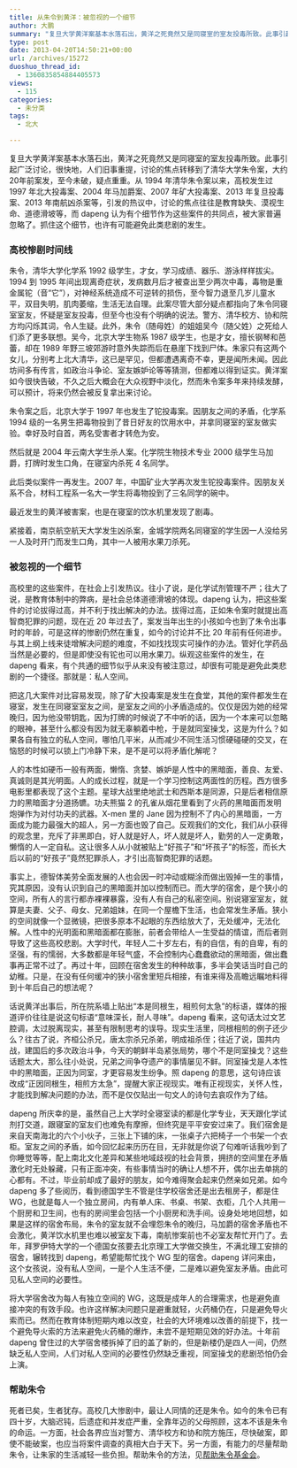 ```yaml
---
title: 从朱令到黄洋：被忽视的一个细节
author: 大鹏
summary: "复旦大学黄洋案基本水落石出，黄洋之死竟然又是同寝室的室友投毒所致。此事引起广泛讨论，很快地，人们旧事重提，讨论的焦点转移到了清华大学朱令案，大约20年前案发，至今未破，疑点重重。从 1994 年清华朱令案以来，高校发生过 1997 年北大投毒案、2004 年马加爵案、2007 年矿大投毒案、2013 年复旦投毒案、2013 年南航凶杀案等，引发的热议中，讨论的焦点往往是教育缺失、漠视生命、道德滑坡等，而 dapeng 认为有个细节作为这些案件的共同点，被大家普遍忽略了。抓住这个细节，也许有可能避免此类悲剧的发生。"
type: post
date: 2013-04-20T14:50:21+00:00
url: /archives/15272
duoshuo_thread_id:
  - 1360835854884405573
views:
  - 115
categories:
  - 未分类
tags:
  - 北大

---
```

复旦大学黄洋案基本水落石出，黄洋之死竟然又是同寝室的室友投毒所致。此事引起广泛讨论，很快地，人们旧事重提，讨论的焦点转移到了清华大学朱令案，大约20年前案发，至今未破，疑点重重。从 1994 年清华朱令案以来，高校发生过 1997 年北大投毒案、2004 年马加爵案、2007 年矿大投毒案、2013 年复旦投毒案、2013 年南航凶杀案等，引发的热议中，讨论的焦点往往是教育缺失、漠视生命、道德滑坡等，而 dapeng 认为有个细节作为这些案件的共同点，被大家普遍忽略了。抓住这个细节，也许有可能避免此类悲剧的发生。

### 高校惨剧时间线

朱令，清华大学化学系 1992 级学生，才女，学习成绩、器乐、游泳样样拔尖。1994 到 1995 年间出现离奇症状，发病数月后才被查出至少两次中毒，毒物是重金属铊（音“它”），对神经系统造成不可逆转的损伤，至今智力退至几岁儿童水平，双目失明，肌肉萎缩，生活无法自理。此案尽管大部分疑点都指向了朱令同寝室室友，怀疑是室友投毒，但至今也没有个明确的说法。警方、清华校方、协和院方均闪烁其词，令人生疑。此外，朱令（随母姓）的姐姐吴今（随父姓）之死给人们添了更多联想。吴今，北京大学生物系 1987 级学生，也是才女，擅长钢琴和芭蕾，却在 1989 年野三坡郊游时意外失踪而后在悬崖下找到尸体。朱家只有这两个女儿，分别考上北大清华，这已是罕见，但都遭遇离奇不幸，更是闻所未闻。因此坊间多有传言，如政治斗争论、室友嫉妒论等等猜测，但都难以得到证实。黄洋案如今很快告破，不久之后大概会在大众视野中淡化，然而朱令案多年来持续发酵，可以预计，将来仍然会被反复拿出来讨论。

朱令案之后，北京大学于 1997 年也发生了铊投毒案。因朋友之间的矛盾，化学系 1994 级的一名男生把毒物投到了昔日好友的饮用水中，并拿同寝室的室友做实验。幸好及时自首，两名受害者才转危为安。

然后就是 2004 年云南大学生杀人案。化学院生物技术专业 2000 级学生马加爵，打牌时发生口角，在寝室内杀死 4 名同学。

此后类似案件一再发生。2007 年，中国矿业大学再次发生铊投毒案件。因朋友关系不合，材料工程系一名大一学生将毒物投到了三名同学的碗中。

最近发生的黄洋被害案，也是在寝室的饮水机里发现了剧毒。

紧接着，南京航空航天大学发生凶杀案，金城学院两名同寝室的学生因一人没给另一人及时开门而发生口角，其中一人被用水果刀杀死。

### 被忽视的一个细节

高校里的这些案件，在社会上引发热议。往小了说，是化学试剂管理不严；往大了说，是教育体制中的弊病，是社会总体道德滑坡的体现。dapeng 认为，把这些案件的讨论拔得过高，并不利于找出解决的办法。拔得过高，正如朱令案时就提出高智商犯罪的问题，现在近 20 年过去了，案发当年出生的小孩如今也到了朱令出事时的年龄，可是这样的惨剧仍然在重复，如今的讨论并不比 20 年前有任何进步。与其上纲上线来徒增解决问题的难度，不如找找现实可操作的办法。管好化学药品当然是必要的，但是即使没有铊也可以用水果刀。纵观这些案件的发生，在 dapeng 看来，有个共通的细节似乎从来没有被注意过，却很有可能是避免此类悲剧的一个捷径。那就是：私人空间。

把这几大案件对比容易发现，除了矿大投毒案是发生在食堂，其他的案件都发生在寝室，发生在同寝室室友之间，是室友之间的小矛盾造成的。仅仅是因为她的经常晚归，因为他没带钥匙，因为打牌的时候说了不中听的话，因为一个本来可以忽略的眼神，甚至什么都没有因为就无辜躺着中枪，于是就同室操戈，这是为什么？如果各自有独立的私人空间，哪怕几平米，从而减少不同生活习惯硬碰硬的交叉，在恼怒的时候可以锁上门冷静下来，是不是可以将矛盾化解呢？

人的本性如硬币一般有两面，懒惰、贪婪、嫉妒是人性中的黑暗面，善良、友爱、真诚则是其光明面。人的成长过程，就是一个学习控制这两面性的历程。西方很多电影里都表现了这个主题。星球大战里绝地武士和西斯本是同源，只是后者相信原力的黑暗面才分道扬镳。功夫熊猫 2 的孔雀从烟花里看到了火药的黑暗面而发明炮弹作为对付功夫的武器。X-men 里的 Jane 因为控制不了内心的黑暗面，一方面成为能力最强大的超人，另一方面也毁了自己。反观我们的文化，我们从小获得的观念里，充斥了非黑即白，好人就是好人，坏人就是坏人，勤劳的人一定勇敢，懒惰的人一定自私。这让很多人从小就被贴上“好孩子”和“坏孩子”的标签，而长大后以前的“好孩子”竟然犯罪杀人，才引出高智商犯罪的话题。

事实上，德智体美劳全面发展的人也会因一时冲动或糊涂而做出毁掉一生的事情，究其原因，没有认识到自己的黑暗面并加以控制而已。而大学的宿舍，是个狭小的空间，所有人的言行都赤裸裸暴露，没有人有自己的私密空间。别说寝室室友，就算是夫妻、父子、母女、兄弟姐妹，在同一个屋檐下生活，也会常发生矛盾。狭小的空间就像一个显微镜，把很多原本不起眼的东西给放大了，无处缓冲，无法化解。人性中的光明面和黑暗面都在膨胀，前者会带给人一生受益的情谊，而后者则导致了这些高校悲剧。大学时代，年轻人二十岁左右，有的自信，有的自卑，有的坚强，有的懦弱，大多数都是年轻气盛，不会控制内心蠢蠢欲动的黑暗面，做出蠢事再正常不过了。再过十年，回顾在宿舍发生的种种故事，多半会笑话当时自己的幼稚。只是，在没有任何缓冲的狭小宿舍里短兵相接，有谁来得及高瞻远瞩地料得到十年后自己的想法呢？

话说黄洋出事后，所在院系墙上贴出“本是同根生，相煎何太急”的标语，媒体的报道评价往往是说这句标语“意味深长，耐人寻味”。dapeng 看来，这句话太过文艺腔调，太过脱离现实，甚至有限制思考的误导。现实生活里，同根相煎的例子还少么？往古了说，齐桓公杀兄，唐太宗杀兄杀弟，明成祖杀侄；往近了说，国共内战，建国后的多次政治斗争，今天的朝鲜半岛紧张局势，哪个不是同室操戈？这些话题太大，那么往小处说，兄弟之间争夺遗产的事情屡见不鲜。同室操戈是人本性中的黑暗面，正因为同室，才更容易发生纷争。照 dapeng 的意思，这句诗应该改成“正因同根生，相煎方太急”，提醒大家正视现实。唯有正视现实，关怀人性，才能找到解决问题的办法，而不是仅仅贴出一句文人的诗句去哀叹作为了结。

dapeng 所庆幸的是，虽然自己上大学时全寝室读的都是化学专业，天天跟化学试剂打交道，跟寝室的室友们也难免有摩擦，但终究是平平安安过来了。我们宿舍是来自天南海北的六个小伙子，三张上下铺的床，一张桌子六把椅子一个书架一个衣柜。室友之间的矛盾，如今回忆起来历历在目，无非就是你说了句难听话我吵到了你睡觉等等，配上南北文化差异和某些地域歧视的社会背景，拥挤的空间里在矛盾激化时无处躲藏，只有正面冲突，有些事情当时的确让人想不开，偶尔出去单挑的心都有。不过，毕业前却成了最好的朋友，如今难得聚会起来仍然亲如兄弟。如今 dapeng 多了些阅历，看到德国学生不管是住学校宿舍还是出去租房子，都是住 WG，也就是每人一个独立房间，内有单人床、书桌、书架、衣柜，几个人共用一个厨房和卫生间，也有的房间里会包括一个小厨房和洗手间。设身处地地回想，如果是这样的宿舍布局，朱令的室友就不会埋怨朱令的晚归，马加爵的宿舍矛盾也不会激化，黄洋饮水机里也难以被室友下毒，南航惨案前也不必室友帮忙开门了。去年，拜罗伊特大学的一个德国女孩要去北京理工大学做交换生，不满北理工安排的宿舍，辗转找到 dapeng，希望能帮忙找个 WG 型的宿舍。dapeng 详问来由，这个女孩说，没有私人空间，一是个人生活不便，二是难以避免室友矛盾。由此可见私人空间的必要性。

将大学宿舍改为每人有独立空间的 WG，这既是成年人的合理需求，也是避免直接冲突的有效手段。也许这样解决问题只是避重就轻，火药桶仍在，只是避免导火索而已。然而在教育体制短期内难以改变，社会的大环境难以改善的前提下，找一个避免导火索的方法来避免火药桶的爆炸，未尝不是短期见效的好办法。十年前 dapeng 曾住过的大学宿舍楼拆掉了旧的盖了新的，但是新楼仍是四人一间，仍然缺乏私人空间，人们对私人空间的必要性仍然缺乏重视，同室操戈的悲剧恐怕仍会上演。

### 帮助朱令

死者已矣，生者犹存。高校几大惨剧中，最让人同情的还是朱令。如今的朱令已有四十岁，大脑迟钝，后遗症和并发症严重，全靠年迈的父母照顾，这本不该是朱令的命运。一方面，社会各界应当对警方、清华校方和协和院方施压，尽快破案，即使不能破案，也应当将案件调查的真相大白于天下。另一方面，有能力的尽量帮助朱令，让朱家的生活减轻一些负担。帮助朱令的方法，见[帮助朱令基金会][1]。

 [1]: http://www.helpzhuling.org

